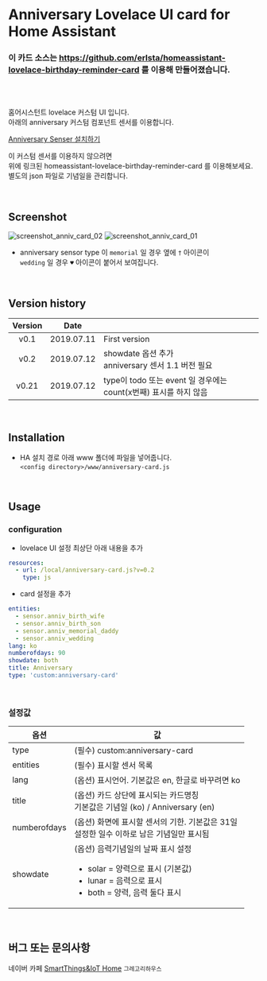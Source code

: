 # Anniversary Lovelace UI card for Home Assistant

### 이 카드 소스는 https://github.com/erlsta/homeassistant-lovelace-birthday-reminder-card 를 이용해 만들어졌습니다.

<br><br>

홈어시스턴트 lovelace 커스텀 UI 입니다.\
아래의 anniversary 커스텀 컴포넌트 센서를 이용합니다.

[Anniversary Senser 설치하기](https://github.com/GrecHouse/anniversary)

이 커스텀 센서를 이용하지 않으려면\
위에 링크된 homeassistant-lovelace-birthday-reminder-card 를 이용해보세요.\
별도의 json 파일로 기념일을 관리합니다.

<br>

## Screenshot

![screenshot_anniv_card_02](https://user-images.githubusercontent.com/49514473/60637306-ee105500-9e54-11e9-9a6e-504c951727bc.png)
![screenshot_anniv_card_01](https://user-images.githubusercontent.com/49514473/60637307-eea8eb80-9e54-11e9-827b-28a687453f8f.png)

- anniversary sensor type 이 `memorial` 일 경우 옆에 `†` 아이콘이\
`wedding` 일 경우 `♥` 아이콘이 붙어서 보여집니다.

<br>

## Version history
| Version | Date        |               |
| :-----: | :---------: | ------------- |
| v0.1    | 2019.07.11  | First version  |
| v0.2    | 2019.07.12  | showdate 옵션 추가<br>anniversary 센서 1.1 버전 필요 |
| v0.21   | 2019.07.12  | type이 todo 또는 event 일 경우에는 count(x번째) 표시를 하지 않음 |

<br>


## Installation

- HA 설치 경로 아래 www 폴더에 파일을 넣어줍니다.\
`<config directory>/www/anniversary-card.js`

<br>


## Usage

### configuration
- lovelace UI 설정 최상단 아래 내용을 추가

```yaml
resources:
  - url: /local/anniversary-card.js?v=0.2
    type: js
```

- card 설정을 추가
```yaml
entities:
  - sensor.anniv_birth_wife
  - sensor.anniv_birth_son
  - sensor.anniv_memorial_daddy
  - sensor.anniv_wedding
lang: ko
numberofdays: 90
showdate: both
title: Anniversary
type: 'custom:anniversary-card'
```

<br>

### 설정값

|옵션|값|
|--|--|
|type| (필수) custom:anniversary-card |
|entities| (필수) 표시할 센서 목록 |
|lang| (옵션) 표시언어. 기본값은 en, 한글로 바꾸려면 ko |
|title| (옵션) 카드 상단에 표시되는 카드명칭<br>기본값은 기념일 (ko) / Anniversary (en) |
|numberofdays| (옵션) 화면에 표시할 센서의 기한. 기본값은 31일<br>설정한 일수 이하로 남은 기념일만 표시됨 |
|showdate| (옵션) 음력기념일의 날짜 표시 설정<br><ul><li>solar = 양력으로 표시 (기본값)</li><li>lunar = 음력으로 표시</li><li>both = 양력, 음력 둘다 표시</li></ul>

<br>

## 버그 또는 문의사항
네이버 카페 [SmartThings&IoT Home](https://cafe.naver.com/stsmarthome/) `그레고리하우스`

